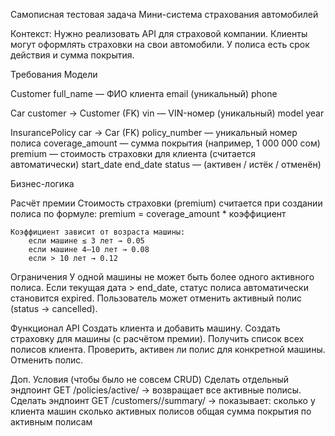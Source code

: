 Самописная тестовая задача
Мини-система страхования автомобилей

Контекст:
Нужно реализовать API для страховой компании.
Клиенты могут оформлять страховки на свои автомобили.
У полиса есть срок действия и сумма покрытия.

Требования
Модели

Customer
full_name — ФИО клиента
email (уникальный)
phone

Car
customer → Customer (FK)
vin — VIN-номер (уникальный)
model
year

InsurancePolicy
car → Car (FK)
policy_number — уникальный номер полиса
coverage_amount — сумма покрытия (например, 1 000 000 сом)
premium — стоимость страховки для клиента (считается автоматически)
start_date
end_date
status — (активен / истёк / отменён)

Бизнес-логика

Расчёт премии
    Стоимость страховки (premium) считается при создании полиса по формуле:
        premium = coverage_amount * коэффициент

    Коэффициент зависит от возраста машины:
        если машине ≤ 3 лет → 0.05
        если машине 4–10 лет → 0.08
        если > 10 лет → 0.12

Ограничения
    У одной машины не может быть более одного активного полиса.
    Если текущая дата > end_date, статус полиса автоматически становится expired.
    Пользователь может отменить активный полис (status → cancelled).

Функционал API
    Создать клиента и добавить машину.
    Создать страховку для машины (с расчётом премии).
    Получить список всех полисов клиента.
    Проверить, активен ли полис для конкретной машины.
    Отменить полис.

Доп. Условия (чтобы было не совсем CRUD)
    Сделать отдельный эндпоинт GET /policies/active/ → возвращает все активные полисы.
    Сделать эндпоинт GET /customers/<id>/summary/ → показывает:
    сколько у клиента машин
    сколько активных полисов
    общая сумма покрытия по активным полисам